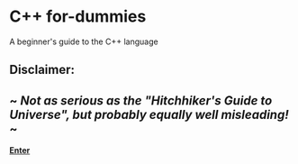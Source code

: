 # C++ for-dummies
A beginner's guide to the C++ language

## Disclaimer:  
## ~ _Not as serious as the "Hitchhiker's Guide to Universe", but probably equally well misleading!_ ~

[**Enter**](https://github.com/makulik/C--for-dummies/edit/master/TOC.md)


